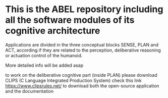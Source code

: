 # This is the ABEL repository including all the software modules of its cognitive architecture

Applications are divided in the three conceptual blocks SENSE, PLAN and ACT, according if they are related to the perception, deliberative reasoning or actuation control of the humanoid. 

More detailed info will be added asap

to work on the deliberative cognitive part (inside PLAN) please download CLIPS (C Language Integrated Production System)
check this link https://www.clipsrules.net/ to download both the open-source application and the documentation
